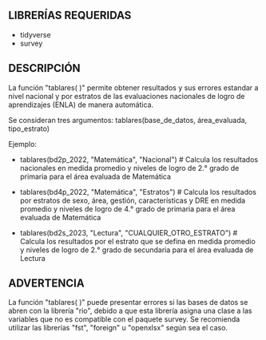 ## LIBRERÍAS REQUERIDAS 

- tidyverse
- survey

## DESCRIPCIÓN

La función "tablares( )" permite obtener resultados y sus errores estandar a nivel nacional y por estratos de las evaluaciones nacionales de logro de aprendizajes (ENLA) de manera automática.

Se consideran tres argumentos: tablares(base_de_datos, área_evaluada, tipo_estrato)

Ejemplo:

- tablares(bd2p_2022, "Matemática", "Nacional") # Calcula los resultados nacionales en medida promedio y niveles de logro de 2.° grado de primaria para el área evaluada de Matemática 

- tablares(bd4p_2022, "Matemática", "Estratos") # Calcula los resultados por estratos de sexo, área, gestión, características y DRE en medida promedio y niveles de logro de 4.° grado de primaria para el área evaluada de Matemática 

- tablares(bd2s_2023, "Lectura", "CUALQUIER_OTRO_ESTRATO") # Calcula los resultados por el estrato que se defina en medida promedio y niveles de logro de 2.° grado de secundaria para el área evaluada de Lectura 

## ADVERTENCIA

La función "tablares( )" puede presentar errores si las bases de datos se abren con la librería "rio", debido a que esta librería asigna una clase a las variables que no es compatible con el paquete survey. Se recomienda utilizar las librerías "fst", "foreign" u "openxlsx" según sea el caso.

